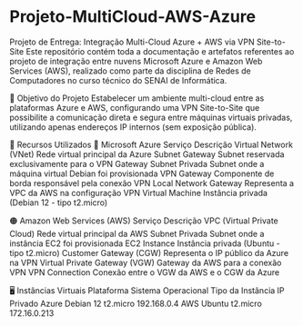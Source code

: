 # Projeto-MultiCloud-AWS-Azure
Projeto de Entrega: Integração Multi-Cloud Azure + AWS via VPN Site-to-Site
Este repositório contém toda a documentação e artefatos referentes ao projeto de integração entre nuvens Microsoft Azure e Amazon Web Services (AWS), realizado como parte da disciplina de Redes de Computadores no curso técnico do SENAI de Informática.

🧠 Objetivo do Projeto
Estabelecer um ambiente multi-cloud entre as plataformas Azure e AWS, configurando uma VPN Site-to-Site que possibilite a comunicação direta e segura entre máquinas virtuais privadas, utilizando apenas endereços IP internos (sem exposição pública).

🧰 Recursos Utilizados
🔵 Microsoft Azure
Serviço	Descrição
Virtual Network (VNet)	Rede virtual principal da Azure
Subnet Gateway	Subnet reservada exclusivamente para o VPN Gateway
Subnet Privada	Subnet onde a máquina virtual Debian foi provisionada
VPN Gateway	Componente de borda responsável pela conexão VPN
Local Network Gateway	Representa a VPC da AWS na configuração VPN
Virtual Machine	Instância privada (Debian 12 - tipo t2.micro)

🟠 Amazon Web Services (AWS)
Serviço	Descrição
VPC (Virtual Private Cloud)	Rede virtual principal da AWS
Subnet Privada	Subnet onde a instância EC2 foi provisionada
EC2 Instance	Instância privada (Ubuntu - tipo t2.micro)
Customer Gateway (CGW)	Representa o IP público da Azure na VPN
Virtual Private Gateway (VGW)	Gateway da AWS para a conexão VPN
VPN Connection	Conexão entre o VGW da AWS e o CGW da Azure

🖥️ Instâncias Virtuais
Plataforma	Sistema Operacional	Tipo da Instância	IP Privado
Azure	Debian 12	t2.micro	192.168.0.4
AWS	Ubuntu	t2.micro	172.16.0.213
